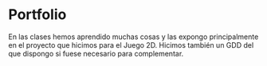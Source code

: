 # Portfolio

En las clases hemos aprendido muchas cosas y las expongo principalmente en el proyecto que hicimos para el Juego 2D.
Hicimos también un GDD del que dispongo si fuese necesario para complementar.
